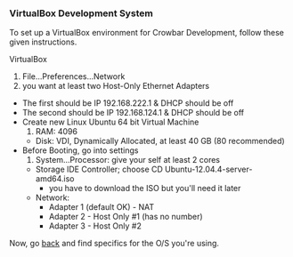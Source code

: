 ### VirtualBox Development System ###

To set up a VirtualBox environment for Crowbar Development, follow these given instructions.


VirtualBox

1. File...Preferences...Network
  1. you want at least two Host-Only Ethernet Adapters
  * The first should be IP 192.168.222.1 & DHCP should be off
  * The second should be IP 192.168.124.1 & DHCP should be off
* Create new Linux Ubuntu 64 bit Virtual Machine
  1. RAM: 4096
  * Disk: VDI, Dynamically Allocated, at least 40 GB (80 recommended)
* Before Booting, go into settings
  1. System...Processor: give your self at least 2 cores
  * Storage IDE Controller; choose CD Ubuntu-12.04.4-server-amd64.iso
    * you have to download the ISO but you'll need it later
  * Network:
    * Adapter 1 (default OK) - NAT
    * Adapter 2 - Host Only #1 (has no number)
    * Adapter 3 - Host Only #2

Now, go [back](README.md) and find specifics for the O/S you're using.
